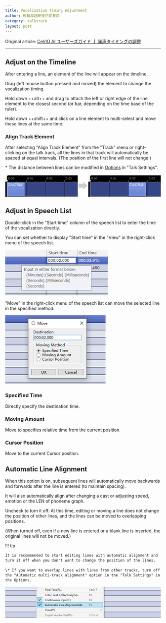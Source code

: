 ```yaml
---
title: Vocalization Timing Adjustment
author: 夜輪風超絶技巧変奏曲
category: talktrack
layout: post
---
```

Original article: [CeVIO AI ユーザーズガイド ┃ 発声タイミングの調整](https://cevio.jp/guide/cevio_ai/talktrack/talk_02/)

---

## Adjust on the Timeline

After entering a line, an element of the line will appear on the timeline.

Drag (left mouse button pressed and moved) the element to change the vocalization timing.

Hold down ++alt++ and drag to attach the left or right edge of the line element to the closest second (or bar, depending on the time base of the ruler).

Hold down ++shift++ and click on a line element to multi-select and move these lines at the same time.

### Align Track Element

After selecting "Align Track Element" from the "Track" menu or right-clicking on the talk track, all the lines in that track will automatically be spaced at equal intervals. (The position of the first line will not change.)

\* The distance between lines can be modified in [Options](../../option/option) in "Talk Settings".

![change vocalization time](images/tutorial_talk_3.png)

## Adjust in Speech List

Double-click in the "Start time" column of the speech list to enter the time of the vocalization directly.

You can set whether to display "Start time" in the "View" in the right-click menu of the speech list.

![change start time](images/talk_02_1.png)

"Move" in the right-click menu of the speech list can move the selected line in the specified method.

![move](images/talk_02_2.png)

### Specified Time

Directly specify the destination time.

### Moving Amount

Move to specifies relative time from the current position.

### Cursor Position

Move to the current Cursor position.

## Automatic Line Alignment

When this option is on, subsequent lines will automatically move backwards and forwards after the line is entered (to maintain spacing).

It will also automatically align after changing a cast or adjusting speed, emotion or the LEN of phoneme graph.

Uncheck to turn it off. At this time, editing or moving a line does not change the position of other lines, and the lines can be moved to overlapping positions.

(When turned off, even if a new line is entered or a blank line is inserted, the original lines will not be moved.)

!!! tip

    It is recommended to start editing lines with automatic alignment and turn it off when you don't want to change the position of the lines.

    \* If you want to overlap lines with lines from other tracks, turn off the "Automatic multi-track alignment" option in the "Talk Settings" in the Options.

![Automatic multi-track alignment](images/talk_02_3.png)
